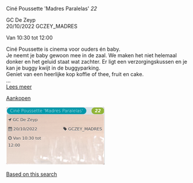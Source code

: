 Ciné Poussette 'Madres Paralelas' *22*

GC De Zeyp  
20/10/2022 GCZEY\_MADRES  

Van 10:30 tot 12:00

  

  

Ciné Poussette is cinema voor ouders én baby.  
Je neemt je baby gewoon mee in de zaal. We maken het niet helemaal donker en het geluid staat wat zachter. Er ligt een verzorgingskussen en je kan je buggy kwijt in de buggyparking.  
Geniet van een heerlijke kop koffie of thee, fruit en cake.  
...  
[Lees meer](https://tickets.vgc.be/activity/subscribe/GCZEY_MADRES)

[Aankopen](https://tickets.vgc.be/ticketingActivity/subscribe/GCZEY_MADRES)

![](80208.png)

[Based on this search](https://tickets.vgc.be/activity/index?&vrijeplaatsen=1&Age%5B%5D=4%2C6&entity=276)